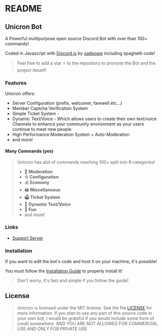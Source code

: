# README

## Unicron Bot

A Powerful multipurpose open source Discord Bot with over than 100+ commands!

Coded in Javascript with [Discord.js](https://discord.js.org) by [oadpoaw](https://github.com/oadpoaw) including spaghetti code!

> Feel free to add a star ⭐ to the repository to promote the Bot and the project iteself!

### Features

Unicron offers:

* Server Configuration \(prefix, welcomer, farewell etc...\)
* Member Captcha Verification System
* Simple Ticket System - 
* Dynamic Text/Voice - Which allows users to create their own text/voice Channels to enhance your community environment as your users continue to meet new people.
* High Performance Moderation System + Auto-Moderation
* and more!

#### Many Commands \(yes\)

> Unicron has alot of commands reaching 100+ split into 9 categories!
>
> * 🚓 **Moderation**
> * ⚙️ **Configuration** 
> * 💰 **Economy**
> * 🖨️ **Miscellaneous**
> * 🗳️ **Ticket System**
> * 🎵 **Dynamic Text/Voice**
> * 👻 **Fun**
> * and more!

### Links

* [Support Server](https://discord.gg/9X5DVWT)

### Installation

If you want to edit the bot's code and host it on your machine, it's possible!

You must follow the [Installation Guide](docs/installation.md) to properly install it!

> Don't worry, it's fast and simple if you follow the guide!

## License

> Unicron is licensed under the MIT license. See the file [LICENSE](LICENSE) for more information. If you plan to use any part of this source code in your own bot, I would be grateful if you would include some form of credit somewhere.
> AND YOU ARE NOT ALLOWED FOR COMMERCIAL USE AND ONLY FOR PRIVATE USE
